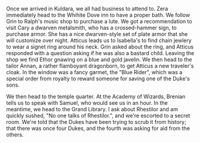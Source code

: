 Once we arrived in Kuldara, we all had business to attend to. Zera immediately head to the Whihite Dove inn to have a proper bath. We follow Grin to Ralph's music shop to purchase a lute. We got a recommendation to visit Cary a dwarven metalsmith, who has a crossed-hammer sign, to purchase armor. She has a nice dwarven-style set of plate armor that she will customize over night. Atticus leads us to Isabella's to find chain jewlery to wear a signet ring around his neck. Grin asked about the ring, and Atticus responded with a question asking if he was also a bastard child. Leaving the shop we find Ethor gnawing on a blue and gold javelin. We then head to the tailor Annan, a rather flamboyant dragonborn, to get Atticus a new traveler's cloak. In the window was a fancy garmet, the "Blue Rider", which was a special order from royalty to reward someone for saving one of the Duke's sons.

We then head to the temple quarter. At the Academy of Wizards, Brenian tells us to speak with Samuel, who would see us in an hour. In the meantime, we head to the Grand Library. I ask about Rhestilor and am quickly sushed, "No one talks of Rhestilor.", and we're escorted to a secret room. We're told that the Dukes have been trying to scrub it from history; that there was once four Dukes, and the fourth was asking for aid from the others.
